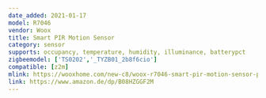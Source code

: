 ```yaml
---
date_added: 2021-01-17
model: R7046 
vendor: Woox
title: Smart PIR Motion Sensor
category: sensor
supports: occupancy, temperature, humidity, illuminance, batterypct
zigbeemodel: ['TS0202','_TYZB01_2b8f6cio']
compatible: [z2m]
mlink: https://wooxhome.com/new-c8/woox-r7046-smart-pir-motion-sensor-p46
link: https://www.amazon.de/dp/B08HZGGF2M
---
```

